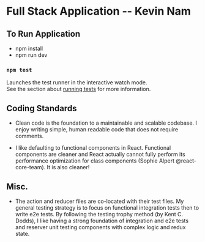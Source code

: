 # Full Stack Application -- Kevin Nam

## To Run Application

- npm install
- npm run dev

### `npm test`

Launches the test runner in the interactive watch mode.<br />
See the section about [running tests](https://facebook.github.io/create-react-app/docs/running-tests) for more information.

## Coding Standards

- Clean code is the foundation to a maintainable and scalable codebase. I enjoy writing simple, human readable code that does not require comments.

- I like defaulting to functional components in React. Functional components are cleaner and React actually cannot fully perform its performance optimization for class components (Sophie Alpert @react-core-team). It is also cleaner!

## Misc.

- The action and reducer files are co-located with their test files. My general testing strategy is to focus on functional integration tests then to write e2e tests. By following the testing trophy method (by Kent C. Dodds), I like having a strong foundation of integration and e2e tests and reserver unit testing components with complex logic and redux state.
